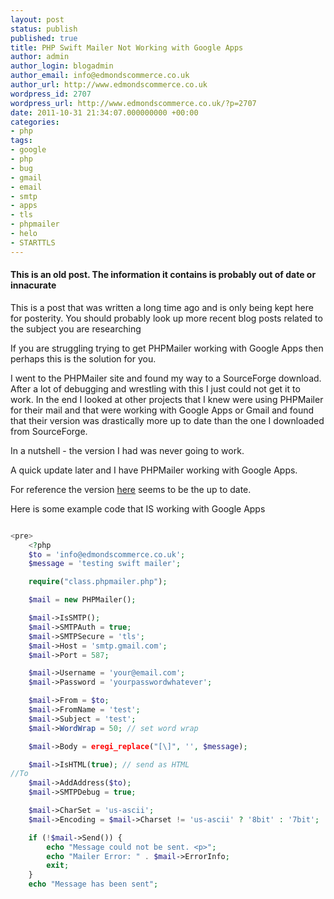 ```yaml
---
layout: post
status: publish
published: true
title: PHP Swift Mailer Not Working with Google Apps
author: admin
author_login: blogadmin
author_email: info@edmondscommerce.co.uk
author_url: http://www.edmondscommerce.co.uk
wordpress_id: 2707
wordpress_url: http://www.edmondscommerce.co.uk/?p=2707
date: 2011-10-31 21:34:07.000000000 +00:00
categories:
- php
tags:
- google
- php
- bug
- gmail
- email
- smtp
- apps
- tls
- phpmailer
- helo
- STARTTLS
---
```

<div class="oldpost"><h4>This is an old post. The information it contains is probably out of date or innacurate</h4>
<p>
This is a post that was written a long time ago and is only being kept here for posterity.
You should probably look up more recent blog posts related to the subject you are researching
</p>
</div>
If you are struggling trying to get PHPMailer working with Google Apps then perhaps this is the solution for you.

I went to the PHPMailer site and found my way to a SourceForge download. After a lot of debugging and wrestling with this I just could not get it to work. In the end I looked at other projects that I knew were using PHPMailer for their mail and that were working with Google Apps or Gmail and found that their version was drastically more up to date than the one I downloaded from SourceForge. 

In a nutshell - the version I had was never going to work.

A quick update later and I have PHPMailer working with Google Apps.

For reference the version <a href="https://github.com/KyleAMathews/phpmailer/blob/master/class.phpmailer.php">here</a> seems to be the up to date.

Here is some example code that IS working with Google Apps

```php

<pre>
    <?php
    $to = 'info@edmondscommerce.co.uk';
    $message = 'testing swift mailer';

    require("class.phpmailer.php");

    $mail = new PHPMailer();

    $mail->IsSMTP();
    $mail->SMTPAuth = true;
    $mail->SMTPSecure = 'tls';
    $mail->Host = 'smtp.gmail.com';
    $mail->Port = 587;

    $mail->Username = 'your@email.com';
    $mail->Password = 'yourpasswordwhatever';

    $mail->From = $to;
    $mail->FromName = 'test';
    $mail->Subject = 'test';
    $mail->WordWrap = 50; // set word wrap

    $mail->Body = eregi_replace("[\]", '', $message);

    $mail->IsHTML(true); // send as HTML
//To
    $mail->AddAddress($to);
    $mail->SMTPDebug = true;

    $mail->CharSet = 'us-ascii';
    $mail->Encoding = $mail->Charset != 'us-ascii' ? '8bit' : '7bit';

    if (!$mail->Send()) {
        echo "Message could not be sent. <p>";
        echo "Mailer Error: " . $mail->ErrorInfo;
        exit;
    }
    echo "Message has been sent";


```
